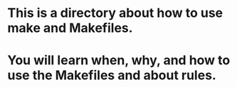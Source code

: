 This is a directory about how to use make and Makefiles.
========================================================

You will learn when, why, and how to use the Makefiles and about rules.
=======================================================================
